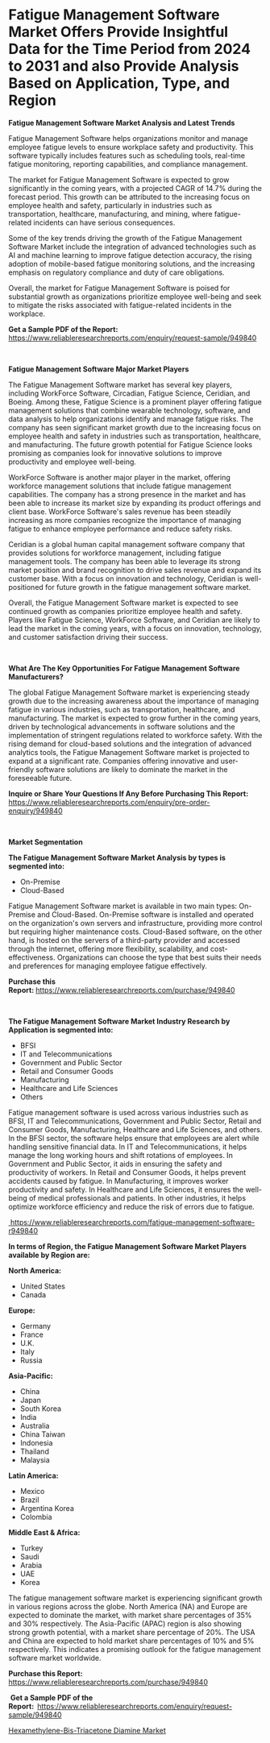 <p><h1>Fatigue Management Software Market Offers Provide Insightful Data for the Time Period from 2024 to 2031 and also Provide Analysis Based on Application, Type, and Region</h1></p><p><strong>Fatigue Management Software Market Analysis and Latest Trends</strong></p>
<p><p>Fatigue Management Software helps organizations monitor and manage employee fatigue levels to ensure workplace safety and productivity. This software typically includes features such as scheduling tools, real-time fatigue monitoring, reporting capabilities, and compliance management.</p><p>The market for Fatigue Management Software is expected to grow significantly in the coming years, with a projected CAGR of 14.7% during the forecast period. This growth can be attributed to the increasing focus on employee health and safety, particularly in industries such as transportation, healthcare, manufacturing, and mining, where fatigue-related incidents can have serious consequences.</p><p>Some of the key trends driving the growth of the Fatigue Management Software Market include the integration of advanced technologies such as AI and machine learning to improve fatigue detection accuracy, the rising adoption of mobile-based fatigue monitoring solutions, and the increasing emphasis on regulatory compliance and duty of care obligations.</p><p>Overall, the market for Fatigue Management Software is poised for substantial growth as organizations prioritize employee well-being and seek to mitigate the risks associated with fatigue-related incidents in the workplace.</p></p>
<p><strong>Get a Sample PDF of the Report:&nbsp;</strong> <a href="https://www.reliableresearchreports.com/enquiry/request-sample/949840">https://www.reliableresearchreports.com/enquiry/request-sample/949840</a></p>
<p>&nbsp;</p>
<p><strong>Fatigue Management Software Major Market Players</strong></p>
<p><p>The Fatigue Management Software market has several key players, including WorkForce Software, Circadian, Fatigue Science, Ceridian, and Boeing. Among these, Fatigue Science is a prominent player offering fatigue management solutions that combine wearable technology, software, and data analysis to help organizations identify and manage fatigue risks. The company has seen significant market growth due to the increasing focus on employee health and safety in industries such as transportation, healthcare, and manufacturing. The future growth potential for Fatigue Science looks promising as companies look for innovative solutions to improve productivity and employee well-being.</p><p>WorkForce Software is another major player in the market, offering workforce management solutions that include fatigue management capabilities. The company has a strong presence in the market and has been able to increase its market size by expanding its product offerings and client base. WorkForce Software's sales revenue has been steadily increasing as more companies recognize the importance of managing fatigue to enhance employee performance and reduce safety risks.</p><p>Ceridian is a global human capital management software company that provides solutions for workforce management, including fatigue management tools. The company has been able to leverage its strong market position and brand recognition to drive sales revenue and expand its customer base. With a focus on innovation and technology, Ceridian is well-positioned for future growth in the fatigue management software market.</p><p>Overall, the Fatigue Management Software market is expected to see continued growth as companies prioritize employee health and safety. Players like Fatigue Science, WorkForce Software, and Ceridian are likely to lead the market in the coming years, with a focus on innovation, technology, and customer satisfaction driving their success.</p></p>
<p>&nbsp;</p>
<p><strong>What Are The Key Opportunities For Fatigue Management Software Manufacturers?</strong></p>
<p><p>The global Fatigue Management Software market is experiencing steady growth due to the increasing awareness about the importance of managing fatigue in various industries, such as transportation, healthcare, and manufacturing. The market is expected to grow further in the coming years, driven by technological advancements in software solutions and the implementation of stringent regulations related to workforce safety. With the rising demand for cloud-based solutions and the integration of advanced analytics tools, the Fatigue Management Software market is projected to expand at a significant rate. Companies offering innovative and user-friendly software solutions are likely to dominate the market in the foreseeable future.</p></p>
<p><strong>Inquire or Share Your Questions If Any Before Purchasing This Report:</strong> <a href="https://www.reliableresearchreports.com/enquiry/pre-order-enquiry/949840">https://www.reliableresearchreports.com/enquiry/pre-order-enquiry/949840</a></p>
<p>&nbsp;</p>
<p><strong>Market Segmentation</strong></p>
<p><strong>The Fatigue Management Software Market Analysis by types is segmented into:</strong></p>
<p><ul><li>On-Premise</li><li>Cloud-Based</li></ul></p>
<p><p>Fatigue Management Software market is available in two main types: On-Premise and Cloud-Based. On-Premise software is installed and operated on the organization's own servers and infrastructure, providing more control but requiring higher maintenance costs. Cloud-Based software, on the other hand, is hosted on the servers of a third-party provider and accessed through the internet, offering more flexibility, scalability, and cost-effectiveness. Organizations can choose the type that best suits their needs and preferences for managing employee fatigue effectively.</p></p>
<p><strong>Purchase this Report:&nbsp;</strong><a href="https://www.reliableresearchreports.com/purchase/949840">https://www.reliableresearchreports.com/purchase/949840</a></p>
<p>&nbsp;</p>
<p><strong>The Fatigue Management Software Market Industry Research by Application is segmented into:</strong></p>
<p><ul><li>BFSI</li><li>IT and Telecommunications</li><li>Government and Public Sector</li><li>Retail and Consumer Goods</li><li>Manufacturing</li><li>Healthcare and Life Sciences</li><li>Others</li></ul></p>
<p><p>Fatigue management software is used across various industries such as BFSI, IT and Telecommunications, Government and Public Sector, Retail and Consumer Goods, Manufacturing, Healthcare and Life Sciences, and others. In the BFSI sector, the software helps ensure that employees are alert while handling sensitive financial data. In IT and Telecommunications, it helps manage the long working hours and shift rotations of employees. In Government and Public Sector, it aids in ensuring the safety and productivity of workers. In Retail and Consumer Goods, it helps prevent accidents caused by fatigue. In Manufacturing, it improves worker productivity and safety. In Healthcare and Life Sciences, it ensures the well-being of medical professionals and patients. In other industries, it helps optimize workforce efficiency and reduce the risk of errors due to fatigue.</p></p>
<p><a href="https://www.reliableresearchreports.com/fatigue-management-software-r949840">&nbsp;https://www.reliableresearchreports.com/fatigue-management-software-r949840</a></p>
<p><strong>In terms of Region, the Fatigue Management Software Market Players available by Region are:</strong></p>
<p>
    <p> <strong> North America: </strong>
        <ul>
            <li>United States</li>
            <li>Canada</li>
        </ul>
        </p> 
    <p> <strong> Europe: </strong>
        <ul>
            <li>Germany</li>
            <li>France</li>
            <li>U.K.</li>
            <li>Italy</li>
            <li>Russia</li>
        </ul>
        </p> 
    <p> <strong> Asia-Pacific: </strong>
        <ul>
            <li>China</li>
            <li>Japan</li>
            <li>South Korea</li>
            <li>India</li>
            <li>Australia</li>
            <li>China Taiwan</li>
            <li>Indonesia</li>
            <li>Thailand</li>
            <li>Malaysia</li>
        </ul>
        </p> 
    <p> <strong> Latin America: </strong>
        <ul>
            <li>Mexico</li>
            <li>Brazil</li>
            <li>Argentina Korea</li>
            <li>Colombia</li>
        </ul>
        </p> 
    <p> <strong> Middle East & Africa: </strong>
        <ul>
            <li>Turkey</li>
            <li>Saudi</li>
            <li>Arabia</li>
            <li>UAE</li>
            <li>Korea</li>
        </ul>
    </p>
    </p>
<p><p>The fatigue management software market is experiencing significant growth in various regions across the globe. North America (NA) and Europe are expected to dominate the market, with market share percentages of 35% and 30% respectively. The Asia-Pacific (APAC) region is also showing strong growth potential, with a market share percentage of 20%. The USA and China are expected to hold market share percentages of 10% and 5% respectively. This indicates a promising outlook for the fatigue management software market worldwide.</p></p>
<p><strong>Purchase this Report: </strong><a href="https://www.reliableresearchreports.com/purchase/949840">https://www.reliableresearchreports.com/purchase/949840</a></p>
<p>&nbsp;<strong>Get a Sample PDF of the Report:&nbsp;&nbsp;</strong><a href="https://www.reliableresearchreports.com/enquiry/request-sample/949840">https://www.reliableresearchreports.com/enquiry/request-sample/949840</a></p>
<p><strong></strong></p>
<p><p><a href="https://issuu.com/reportprime-2/docs/hexamethylene-bis-triacetone-diamine-market-size-2">Hexamethylene-Bis-Triacetone Diamine Market</a></p></p>